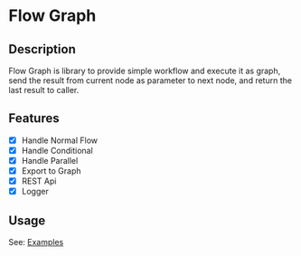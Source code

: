 # Flow Graph 

## Description

Flow Graph is library to provide simple workflow and execute it as graph, send the result from current node as parameter to next node, and return the last result to caller.

## Features

- [x] Handle Normal Flow
- [x] Handle Conditional
- [X] Handle Parallel
- [X] Export to Graph
- [X] REST Api
- [X] Logger

## Usage

See: [Examples](./examples)
